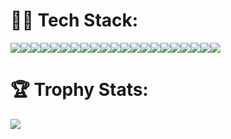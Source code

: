 <h1>👩‍💻 Tech Stack:</h1>
<span><img style="display: inline; vertical-align: top; clear: both;" src="https://img.shields.io/badge/CSS3-1572B6?style=for-the-badge&logo=css3&logoColor=white" /><img style="display: inline; vertical-align: top; clear: both;" src="https://img.shields.io/badge/HTML5-E34F26?style=for-the-badge&logo=html5&logoColor=white" /><img style="display: inline; vertical-align: top; clear: both;" src="https://img.shields.io/badge/json-5E5C5C?style=for-the-badge&logo=json&logoColor=white" /><img style="display: inline; vertical-align: top; clear: both;" src="https://img.shields.io/badge/PHP-777BB4?style=for-the-badge&logo=php&logoColor=white" /><img style="display: inline; vertical-align: top; clear: both;" src="https://img.shields.io/badge/eslint-3A33D1?style=for-the-badge&logo=eslint&logoColor=white" /><img style="display: inline; vertical-align: top; clear: both;" src="https://img.shields.io/badge/GIT-E44C30?style=for-the-badge&logo=git&logoColor=white" /><img style="display: inline; vertical-align: top; clear: both;" src="https://img.shields.io/badge/windows%20terminal-4D4D4D?style=for-the-badge&logo=windows%20terminal&logoColor=white" /><img style="display: inline; vertical-align: top; clear: both;" src="https://img.shields.io/badge/hotjar-FD3A5C?style=for-the-badge&logo=hotjar&logoColor=white" /><im style="display: inline; vertical-align: top; clear: both;"g src="https://img.shields.io/badge/Wordpress-21759B?style=for-the-badge&logo=wordpress&logoColor=white" /><img style="display: inline; vertical-align: top; clear: both;" src="https://img.shields.io/badge/RSS-FFA500?style=for-the-badge&logo=rss&logoColor=white" /><img style="display: inline; vertical-align: top; clear: both;" src="https://img.shields.io/badge/Adobe%20Creative%20Cloud-DA1F26?style=for-the-badge&logo=Adobe%20Creative%20Cloud&logoColor=white" /><img style="display: inline; vertical-align: top; clear: both;" src="https://img.shields.io/badge/Adobe%20Photoshop-31A8FF?style=for-the-badge&logo=Adobe%20Photoshop&logoColor=black" /><img style="display: inline; vertical-align: top; clear: both;" src="https://img.shields.io/badge/Adobe%20XD-470137?style=for-the-badge&logo=Adobe%20XD&logoColor=#FF61F6" /><img style="display: inline; vertical-align: top; clear: both;" src="https://img.shields.io/badge/Canva-%2300C4CC.svg?&style=for-the-badge&logo=Canva&logoColor=white" /><img style="display: inline; vertical-align: top; clear: both;" src="https://img.shields.io/badge/Dribbble-EA4C89?style=for-the-badge&logo=dribbble&logoColor=white" /><img style="display: inline; vertical-align: top; clear: both;" src="https://img.shields.io/badge/Figma-F24E1E?style=for-the-badge&logo=figma&logoColor=white" /><img style="display: inline; vertical-align: top; clear: both;" src="https://img.shields.io/badge/Sketch-FFB387?style=for-the-badge&logo=sketch&logoColor=black" /><img style="display: inline; vertical-align: top; clear: both;" src="https://img.shields.io/badge/Drupal-0678BE?style=for-the-badge&logo=drupal&logoColor=white" /><img style="display: inline; vertical-align: top; clear: both;" src="https://img.shields.io/badge/jQuery-0769AD?style=for-the-badge&logo=jquery&logoColor=white" /><img style="display: inline; vertical-align: top; clear: both;" src="https://img.shields.io/badge/Material%20UI-007FFF?style=for-the-badge&logo=mui&logoColor=white" /><img style="display: inline; vertical-align: top; clear: both;" src="https://img.shields.io/badge/npm-CB3837?style=for-the-badge&logo=npm&logoColor=white" /><img style="display: inline; vertical-align: top; clear: both;" src="https://img.shields.io/badge/npm-CB3837?style=for-the-badge&logo=npm&logoColor=white" /></span>

<h1>🏆 Trophy Stats:</h1>
<img style="display: inline; vertical-align: top; clear: both;" src="https://github-profile-trophy.vercel.app/?username=brennan-jenkins" />
